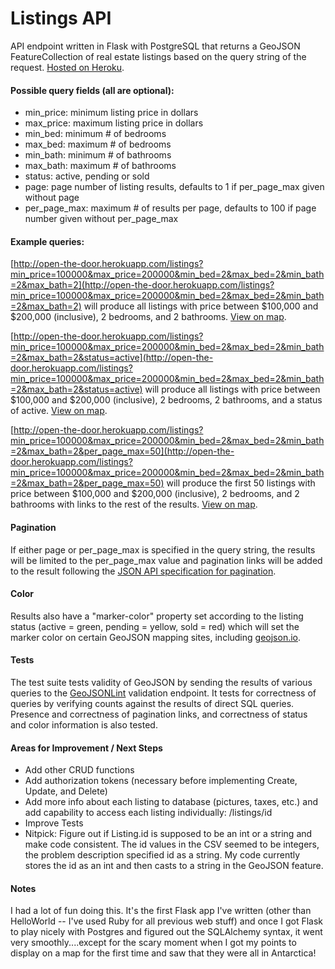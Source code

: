 # Listings API

API endpoint written in Flask with PostgreSQL that returns a GeoJSON FeatureCollection of real estate listings based on the query string of the request.  [Hosted on Heroku](http://open-the-door.herokuapp.com/listings?min_price=100000&max_price=200000&min_bed=2&max_bed=2&min_bath=2&max_bath=2).


#### Possible query fields (all are optional):

- min_price: minimum listing price in dollars
- max_price: maximum listing price in dollars
- min_bed: minimum # of bedrooms
- max_bed: maximum # of bedrooms
- min_bath: minimum # of bathrooms
- max_bath: maximum # of bathrooms
- status: active, pending or sold
- page: page number of listing results, defaults to 1 if per_page_max given without page
- per_page_max: maximum # of results per page, defaults to 100 if page number given without per_page_max

#### Example queries:

[http://open-the-door.herokuapp.com/listings?min_price=100000&max_price=200000&min_bed=2&max_bed=2&min_bath=2&max_bath=2](http://open-the-door.herokuapp.com/listings?min_price=100000&max_price=200000&min_bed=2&max_bed=2&min_bath=2&max_bath=2)
will produce all listings with price between $100,000 and $200,000 (inclusive), 2 bedrooms, and 2 bathrooms. [View on map](https://gist.github.com/anonymous/9fe9e236f8ad5bac6d5c).

[http://open-the-door.herokuapp.com/listings?min_price=100000&max_price=200000&min_bed=2&max_bed=2&min_bath=2&max_bath=2&status=active](http://open-the-door.herokuapp.com/listings?min_price=100000&max_price=200000&min_bed=2&max_bed=2&min_bath=2&max_bath=2&status=active)
will produce all listings with price between $100,000 and $200,000 (inclusive), 2 bedrooms, 2 bathrooms, and a status of active. [View on map](https://gist.github.com/anonymous/98a225b4b376da661b91).

[http://open-the-door.herokuapp.com/listings?min_price=100000&max_price=200000&min_bed=2&max_bed=2&min_bath=2&max_bath=2&per_page_max=50](http://open-the-door.herokuapp.com/listings?min_price=100000&max_price=200000&min_bed=2&max_bed=2&min_bath=2&max_bath=2&per_page_max=50)
will produce the first 50 listings with price between $100,000 and $200,000 (inclusive), 2 bedrooms, and 2 bathrooms with links to the rest of the results. [View on map](https://gist.github.com/anonymous/31f80ed7677472a7914b).

#### Pagination

If either page or per_page_max is specified in the query string, the results will be limited to the per_page_max value and pagination links will be added to the result following the [JSON API specification for pagination](http://jsonapi.org/format/#fetching-pagination).

#### Color

Results also have a "marker-color" property set according to the listing status (active = green, pending = yellow, sold = red) which will set the marker color on certain GeoJSON mapping sites, including [geojson.io](http://geojson.io).

#### Tests

The test suite tests validity of GeoJSON by sending the results of various queries to the [GeoJSONLint](http://www.geojsonlint) validation endpoint.  It tests for correctness of queries by verifying counts against the results of direct SQL queries.  Presence and correctness of pagination links, and correctness of status and color information is also tested.

#### Areas for Improvement / Next Steps

- Add other CRUD functions
- Add authorization tokens (necessary before implementing Create, Update, and Delete)
- Add more info about each listing to database (pictures, taxes, etc.) and add capability to access each listing individually:  /listings/id
- Improve Tests
- Nitpick:  Figure out if Listing.id is supposed to be an int or a string and make code consistent.  The id values in the CSV seemed to be integers, the problem description specified id as a string.  My code currently stores the id as an int and then casts to a string in the GeoJSON feature.  

#### Notes

I had a lot of fun doing this.  It's the first Flask app I've written (other than HelloWorld -- I've used Ruby for all previous web stuff) and once I got Flask to play nicely with Postgres and figured out the SQLAlchemy syntax, it went very smoothly....except for the scary moment when I got my points to display on a map for the first time and saw that they were all in Antarctica!  












